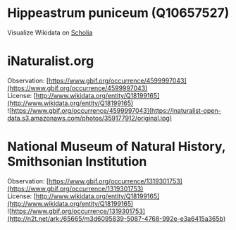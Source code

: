 
Hippeastrum puniceum (Q10657527)
================================
  
Visualize Wikidata on [Scholia](https://scholia.toolforge.org/taxon/Q10657527)
# iNaturalist.org
  
Observation: [https://www.gbif.org/occurrence/4599997043](https://www.gbif.org/occurrence/4599997043)  
License: [http://www.wikidata.org/entity/Q18199165](http://www.wikidata.org/entity/Q18199165)  
![https://www.gbif.org/occurrence/4599997043](https://inaturalist-open-data.s3.amazonaws.com/photos/359177912/original.jpg)
# National Museum of Natural History, Smithsonian Institution
  
Observation: [https://www.gbif.org/occurrence/1319301753](https://www.gbif.org/occurrence/1319301753)  
License: [http://www.wikidata.org/entity/Q18199165](http://www.wikidata.org/entity/Q18199165)  
![https://www.gbif.org/occurrence/1319301753](http://n2t.net/ark:/65665/m3d6095839-5087-4768-992e-e3a6415a365b)
